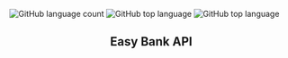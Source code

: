 ![GitHub language count](https://img.shields.io/github/languages/count/naereloire/easy-bank-API?color=gre&style=for-the-badge)
![GitHub top language](https://img.shields.io/github/languages/top/naereloire/easy-bank-API?color=orange&style=for-the-badge)
![GitHub top language](https://img.shields.io/github/languages/top/naereloire/to_do_list_API?label=spring%20boot&style=for-the-badge)

<h2 align='center'>Easy Bank API</h2>

